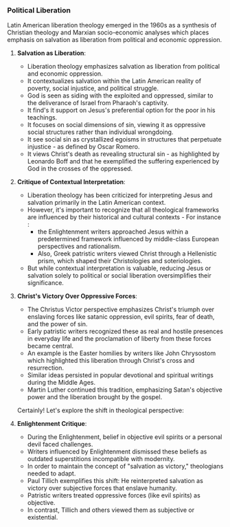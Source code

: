 ### Political Liberation
Latin American liberation theology emerged in the 1960s as a synthesis of Christian theology and Marxian socio-economic analyses which places emphasis on salvation as liberation from political and economic oppression.

1. **Salvation as Liberation**:
   - Liberation theology emphasizes salvation as liberation from political and economic oppression.
   - It contextualizes salvation within the Latin American reality of poverty, social injustice, and political struggle.
   - God is seen as siding with the exploited and oppressed, similar to the deliverance of Israel from Pharaoh's captivity.
   - It find's it support on Jesus's preferential option for the poor in his teachings.
   - It focuses on social dimensions of sin, viewing it as oppressive social structures rather than individual wrongdoing.
   - It see social sin as crystallized egoisms in structures that perpetuate injustice - as defined by Oscar Romero.
   - It views Christ's death as revealing structural sin - as highlighted by Leonardo Boff and that he exemplified the suffering experienced by God in the crosses of the oppressed.


2. **Critique of Contextual Interpretation**:
   - Liberation theology has been criticized for interpreting Jesus and salvation primarily in the Latin American context.
   - However, it's important to recognize that all theological frameworks are influenced by their historical and cultural contexts - For instance :
        * the Enlightenment writers approached Jesus within a predetermined framework influenced by middle-class European perspectives and rationalism.
        * Also, Greek patristic writers viewed Christ through a Hellenistic prism, which shaped their Christologies and soteriologies.
   - But while contextual interpretation is valuable, reducing Jesus or salvation solely to political or social liberation oversimplifies their significance.


3. **Christ's Victory Over Oppressive Forces**:
   - The Christus Victor perspective emphasizes Christ's triumph over enslaving forces like satanic oppression, evil spirits, fear of death, and the power of sin.
   - Early patristic writers recognized these as real and hostile presences in everyday life and the proclamation of liberty from these forces became central.
   - An example is the Easter homilies by writers like John Chrysostom which highlighted this liberation through Christ's cross and resurrection.
   - Similar ideas persisted in popular devotional and spiritual writings during the Middle Ages.
   - Martin Luther continued this tradition, emphasizing Satan's objective power and the liberation brought by the gospel.

   Certainly! Let's explore the shift in theological perspective:

4. **Enlightenment Critique**:
   - During the Enlightenment, belief in objective evil spirits or a personal devil faced challenges.
   - Writers influenced by Enlightenment dismissed these beliefs as outdated superstitions incompatible with modernity.
   - In order to maintain the concept of "salvation as victory," theologians needed to adapt.
   - Paul Tillich exemplifies this shift: He reinterpreted salvation as victory over subjective forces that enslave humanity.
   - Patristic writers treated oppressive forces (like evil spirits) as objective.
   - In contrast, Tillich and others viewed them as subjective or existential.
